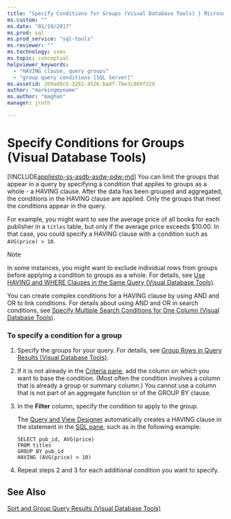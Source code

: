 ```yaml
---
title: "Specify Conditions for Groups (Visual Database Tools) | Microsoft Docs"
ms.custom: ""
ms.date: "01/19/2017"
ms.prod: sql
ms.prod_service: "sql-tools"
ms.reviewer: ""
ms.technology: ssms
ms.topic: conceptual
helpviewer_keywords: 
  - "HAVING clause, query groups"
  - "group query conditions [SQL Server]"
ms.assetid: 269ad9c5-3261-4526-badf-7be3c869f229
author: "markingmyname"
ms.author: "maghan"
manager: jroth

---
```

# Specify Conditions for Groups (Visual Database Tools)
[!INCLUDE[appliesto-ss-asdb-asdw-pdw-md](../../includes/appliesto-ss-asdb-asdw-pdw-md.md)]
You can limit the groups that appear in a query by specifying a condition that applies to groups as a whole - a HAVING clause. After the data has been grouped and aggregated, the conditions in the HAVING clause are applied. Only the groups that meet the conditions appear in the query.  
  
For example, you might want to see the average price of all books for each publisher in a `titles` table, but only if the average price exceeds $10.00. In that case, you could specify a HAVING clause with a condition such as `AVG(price) > 10`.  
  
> [!NOTE]  
> In some instances, you might want to exclude individual rows from groups before applying a condition to groups as a whole. For details, see [Use HAVING and WHERE Clauses in the Same Query &#40;Visual Database Tools&#41;](../../ssms/visual-db-tools/use-having-and-where-clauses-in-the-same-query-visual-database-tools.md).  
  
You can create complex conditions for a HAVING clause by using AND and OR to link conditions. For details about using AND and OR in search conditions, see [Specify Multiple Search Conditions for One Column &#40;Visual Database Tools&#41;](../../ssms/visual-db-tools/specify-multiple-search-conditions-for-one-column-visual-database-tools.md).  
  
### To specify a condition for a group  
  
1.  Specify the groups for your query. For details, see [Group Rows in Query Results &#40;Visual Database Tools&#41;](../../ssms/visual-db-tools/group-rows-in-query-results-visual-database-tools.md).  
  
2.  If it is not already in the [Criteria pane](../../ssms/visual-db-tools/criteria-pane-visual-database-tools.md), add the column on which you want to base the condition. (Most often the condition involves a column that is already a group or summary column.) You cannot use a column that is not part of an aggregate function or of the GROUP BY clause.  
  
3.  In the **Filter** column, specify the condition to apply to the group.  
  
    The [Query and View Designer](../../ssms/visual-db-tools/query-and-view-designer-tools-visual-database-tools.md) automatically creates a HAVING clause in the statement in the [SQL pane](../../ssms/visual-db-tools/sql-pane-visual-database-tools.md), such as in the following example:  
  
    ```  
    SELECT pub_id, AVG(price)  
    FROM titles  
    GROUP BY pub_id  
    HAVING (AVG(price) > 10)  
    ```  
  
4.  Repeat steps 2 and 3 for each additional condition you want to specify.  
  
## See Also  
[Sort and Group Query Results &#40;Visual Database Tools&#41;](../../ssms/visual-db-tools/sort-and-group-query-results-visual-database-tools.md)  
  
